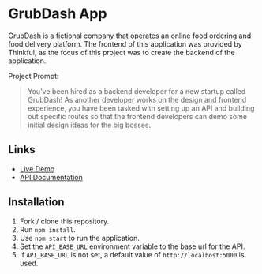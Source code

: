 # GrubDash App
GrubDash is a fictional company that operates an online food ordering and food delivery platform. The frontend of this application was provided by Thinkful, as the focus of this project was to create the backend of the application.

Project Prompt:
>You've been hired as a backend developer for a new startup called GrubDash! As another developer works on the design and frontend experience, you have been tasked with setting up an API and building out specific routes so that the frontend developers can demo some initial design ideas for the big bosses.

## Links
- [Live Demo](https://grub-dash-front-end-xi.vercel.app/)
- [API Documentation](https://github.com/angelalouh/project-grubdash-api)

## Installation
1. Fork / clone this repository.
2. Run `npm install`.
3. Use `npm start` to run the application.
4. Set the `API_BASE_URL` environment variable to the base url for the API.
5. If `API_BASE_URL` is not set, a default value of `http://localhost:5000` is used.
